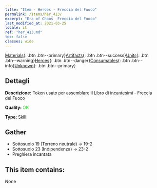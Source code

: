 ```yaml
---
title: "Item - Heroes - Freccia del Fuoco"
permalink: /Items/her_413/
excerpt: "Era of Chaos  Freccia del Fuoco"
last_modified_at: 2021-03-25
locale: it
ref: "her_413.md"
toc: false
classes: wide
---
```

 [Materials](/it/Items/){: .btn .btn--primary}[Artifacts](/it/Items/Artifacts/){: .btn .btn--success}[Units](/it/Items/Units/){: .btn .btn--warning}[Heroes](/it/Items/Heroes/){: .btn .btn--danger}[Consumables](/it/Items/Consumables/){: .btn .btn--info}[Unknown](/it/Items/Unknown/){: .btn .btn--primary}

## Dettagli
 **Descrizione:** Token usato per assemblare il Libro di incantesimi - Freccia del Fuoco

 **Quality:** <span style="color: #32CD32">OK</span>

 **Type:** Skill

## Gather

*    Sottosuolo 19 (Terreno neutrale) -> 19-2 
*    Sottosuolo 23 (Indipendenza) -> 23-2 
*    Preghiera incantata 

## This item contains:

  None

